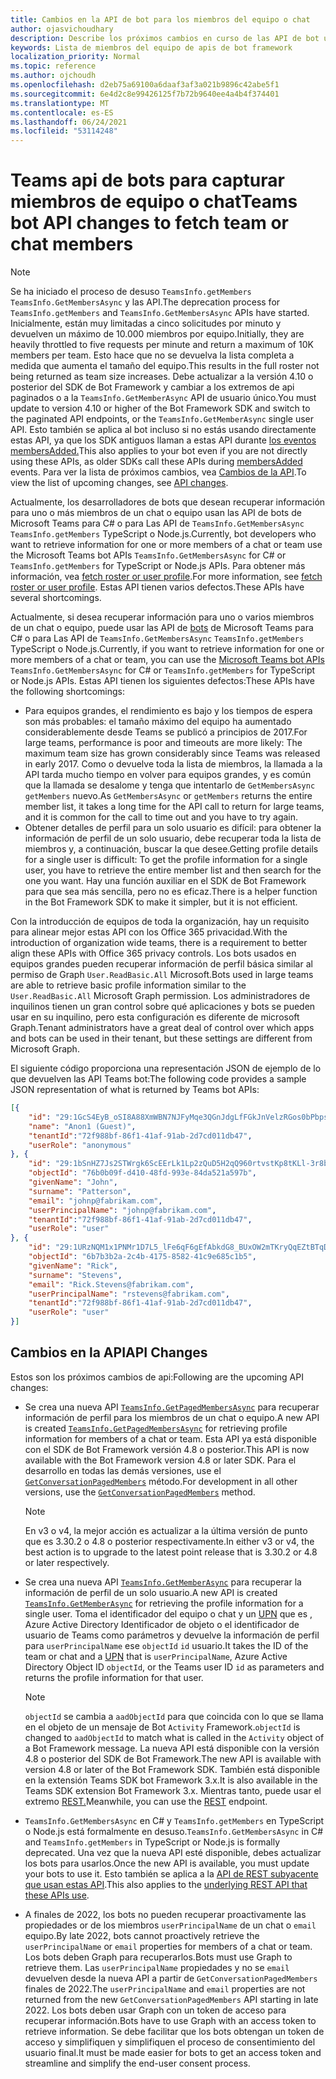 ```yaml
---
title: Cambios en la API de bot para los miembros del equipo o chat
author: ojasvichoudhary
description: Describe los próximos cambios en curso de las API de bot usadas para recuperar miembros de equipos y chats
keywords: Lista de miembros del equipo de apis de bot framework
localization_priority: Normal
ms.topic: reference
ms.author: ojchoudh
ms.openlocfilehash: d2eb75a69100a6daaf3af3a021b9896c42abe5f1
ms.sourcegitcommit: 6e4d2c8e99426125f7b72b9640ee4a4b4f374401
ms.translationtype: MT
ms.contentlocale: es-ES
ms.lasthandoff: 06/24/2021
ms.locfileid: "53114248"
---
```

# <a name="teams-bot-api-changes-to-fetch-team-or-chat-members"></a><span data-ttu-id="28b00-104">Teams api de bots para capturar miembros de equipo o chat</span><span class="sxs-lookup"><span data-stu-id="28b00-104">Teams bot API changes to fetch team or chat members</span></span>

>[!NOTE]
> <span data-ttu-id="28b00-105">Se ha iniciado el proceso de desuso `TeamsInfo.getMembers` `TeamsInfo.GetMembersAsync` y las API.</span><span class="sxs-lookup"><span data-stu-id="28b00-105">The deprecation process for `TeamsInfo.getMembers` and `TeamsInfo.GetMembersAsync` APIs have started.</span></span> <span data-ttu-id="28b00-106">Inicialmente, están muy limitadas a cinco solicitudes por minuto y devuelven un máximo de 10.000 miembros por equipo.</span><span class="sxs-lookup"><span data-stu-id="28b00-106">Initially, they are heavily throttled to five requests per minute and return a maximum of 10K members per team.</span></span> <span data-ttu-id="28b00-107">Esto hace que no se devuelva la lista completa a medida que aumenta el tamaño del equipo.</span><span class="sxs-lookup"><span data-stu-id="28b00-107">This results in the full roster not being returned as team size increases.</span></span>
> <span data-ttu-id="28b00-108">Debe actualizar a la versión 4.10 o posterior del SDK de Bot Framework y cambiar a los extremos de api paginados o a la `TeamsInfo.GetMemberAsync` API de usuario único.</span><span class="sxs-lookup"><span data-stu-id="28b00-108">You must update to version 4.10 or higher of the Bot Framework SDK and switch to the paginated API endpoints, or the `TeamsInfo.GetMemberAsync` single user API.</span></span> <span data-ttu-id="28b00-109">Esto también se aplica al bot incluso si no estás usando directamente estas API, ya que los SDK antiguos llaman a estas API durante [los eventos membersAdded.](../bots/how-to/conversations/subscribe-to-conversation-events.md#team-members-added)</span><span class="sxs-lookup"><span data-stu-id="28b00-109">This also applies to your bot even if you are not directly using these APIs, as older SDKs call these APIs during [membersAdded](../bots/how-to/conversations/subscribe-to-conversation-events.md#team-members-added) events.</span></span> <span data-ttu-id="28b00-110">Para ver la lista de próximos cambios, vea [Cambios de la API](team-chat-member-api-changes.md#api-changes).</span><span class="sxs-lookup"><span data-stu-id="28b00-110">To view the list of upcoming changes, see [API changes](team-chat-member-api-changes.md#api-changes).</span></span> 

<span data-ttu-id="28b00-111">Actualmente, los desarrolladores de bots que desean recuperar información para uno o más miembros de un chat o equipo usan las API de bots de Microsoft Teams para C# o para Las API de `TeamsInfo.GetMembersAsync` `TeamsInfo.getMembers` TypeScript o Node.js.</span><span class="sxs-lookup"><span data-stu-id="28b00-111">Currently, bot developers who want to retrieve information for one or more members of a chat or team use the Microsoft Teams bot APIs `TeamsInfo.GetMembersAsync` for C# or `TeamsInfo.getMembers` for TypeScript or Node.js APIs.</span></span> <span data-ttu-id="28b00-112">Para obtener más información, vea [fetch roster or user profile](../bots/how-to/get-teams-context.md#fetch-the-roster-or-user-profile).</span><span class="sxs-lookup"><span data-stu-id="28b00-112">For more information, see [fetch roster or user profile](../bots/how-to/get-teams-context.md#fetch-the-roster-or-user-profile).</span></span> <span data-ttu-id="28b00-113">Estas API tienen varios defectos.</span><span class="sxs-lookup"><span data-stu-id="28b00-113">These APIs have several shortcomings.</span></span>

<span data-ttu-id="28b00-114">Actualmente, si desea recuperar información para uno o varios miembros de un chat o equipo, puede usar las API de [bots](/microsoftteams/platform/bots/how-to/get-teams-context?tabs=dotnet#fetch-the-roster-or-user-profile) de Microsoft Teams para C# o para Las API de `TeamsInfo.GetMembersAsync` `TeamsInfo.getMembers` TypeScript o Node.js.</span><span class="sxs-lookup"><span data-stu-id="28b00-114">Currently, if you want to retrieve information for one or more members of a chat or team, you can use the [Microsoft Teams bot APIs](/microsoftteams/platform/bots/how-to/get-teams-context?tabs=dotnet#fetch-the-roster-or-user-profile) `TeamsInfo.GetMembersAsync` for C# or `TeamsInfo.getMembers` for TypeScript or Node.js APIs.</span></span> <span data-ttu-id="28b00-115">Estas API tienen los siguientes defectos:</span><span class="sxs-lookup"><span data-stu-id="28b00-115">These APIs have the following shortcomings:</span></span>

* <span data-ttu-id="28b00-116">Para equipos grandes, el rendimiento es bajo y los tiempos de espera son más probables: el tamaño máximo del equipo ha aumentado considerablemente desde Teams se publicó a principios de 2017.</span><span class="sxs-lookup"><span data-stu-id="28b00-116">For large teams, performance is poor and timeouts are more likely: The maximum team size has grown considerably since Teams was released in early 2017.</span></span> <span data-ttu-id="28b00-117">Como o devuelve toda la lista de miembros, la llamada a la API tarda mucho tiempo en volver para equipos grandes, y es común que la llamada se desalome y tenga que intentarlo de `GetMembersAsync` `getMembers` nuevo.</span><span class="sxs-lookup"><span data-stu-id="28b00-117">As `GetMembersAsync` or `getMembers` returns the entire member list, it takes a long time for the API call to return for large teams, and it is common for the call to time out and you have to try again.</span></span>
* <span data-ttu-id="28b00-118">Obtener detalles de perfil para un solo usuario es difícil: para obtener la información de perfil de un solo usuario, debe recuperar toda la lista de miembros y, a continuación, buscar la que desee.</span><span class="sxs-lookup"><span data-stu-id="28b00-118">Getting profile details for a single user is difficult: To get the profile information for a single user, you have to retrieve the entire member list and then search for the one you want.</span></span> <span data-ttu-id="28b00-119">Hay una función auxiliar en el SDK de Bot Framework para que sea más sencilla, pero no es eficaz.</span><span class="sxs-lookup"><span data-stu-id="28b00-119">There is a helper function in the Bot Framework SDK to make it simpler, but it is not efficient.</span></span>

<span data-ttu-id="28b00-120">Con la introducción de equipos de toda la organización, hay un requisito para alinear mejor estas API con los Office 365 privacidad.</span><span class="sxs-lookup"><span data-stu-id="28b00-120">With the introduction of organization wide teams, there is a requirement to better align these APIs with Office 365 privacy controls.</span></span> <span data-ttu-id="28b00-121">Los bots usados en equipos grandes pueden recuperar información de perfil básica similar al permiso de Graph `User.ReadBasic.All` Microsoft.</span><span class="sxs-lookup"><span data-stu-id="28b00-121">Bots used in large teams are able to retrieve basic profile information similar to the `User.ReadBasic.All` Microsoft Graph permission.</span></span> <span data-ttu-id="28b00-122">Los administradores de inquilinos tienen un gran control sobre qué aplicaciones y bots se pueden usar en su inquilino, pero esta configuración es diferente de microsoft Graph.</span><span class="sxs-lookup"><span data-stu-id="28b00-122">Tenant administrators have a great deal of control over which apps and bots can be used in their tenant, but these settings are different from Microsoft Graph.</span></span>

<span data-ttu-id="28b00-123">El siguiente código proporciona una representación JSON de ejemplo de lo que devuelven las API Teams bot:</span><span class="sxs-lookup"><span data-stu-id="28b00-123">The following code provides a sample JSON representation of what is returned by Teams bot APIs:</span></span>

```json
[{
    "id": "29:1GcS4EyB_oSI8A88XmWBN7NJFyMqe3QGnJdgLfFGkJnVelzRGos0bPbpsfJjcbAD22bmKc4GMbrY2g4JDrrA8vM06X1-cHHle4zOE6U4ttcc",
    "name": "Anon1 (Guest)",
    "tenantId":"72f988bf-86f1-41af-91ab-2d7cd011db47",
    "userRole": "anonymous"
}, {
    "id": "29:1bSnHZ7Js2STWrgk6ScEErLk1Lp2zQuD5H2qQ960rtvstKp8tKLl-3r8b6DoW0QxZimuTxk_kupZ1DBMpvIQQUAZL-PNj0EORDvRZXy8kvWk",
    "objectId": "76b0b09f-d410-48fd-993e-84da521a597b",
    "givenName": "John",
    "surname": "Patterson",
    "email": "johnp@fabrikam.com",
    "userPrincipalName": "johnp@fabrikam.com",
    "tenantId":"72f988bf-86f1-41af-91ab-2d7cd011db47",
    "userRole": "user"
}, {
    "id": "29:1URzNQM1x1PNMr1D7L5_lFe6qF6gEfAbkdG8_BUxOW2mTKryQqEZtBTqDt10-MghkzjYDuUj4KG6nvg5lFAyjOLiGJ4jzhb99WrnI7XKriCs",
    "objectId": "6b7b3b2a-2c4b-4175-8582-41c9e685c1b5",
    "givenName": "Rick",
    "surname": "Stevens",
    "email": "Rick.Stevens@fabrikam.com",
    "userPrincipalName": "rstevens@fabrikam.com",
    "tenantId":"72f988bf-86f1-41af-91ab-2d7cd011db47",
    "userRole": "user"
}]
```

## <a name="api-changes"></a><span data-ttu-id="28b00-124">Cambios en la API</span><span class="sxs-lookup"><span data-stu-id="28b00-124">API Changes</span></span>

<span data-ttu-id="28b00-125">Estos son los próximos cambios de api:</span><span class="sxs-lookup"><span data-stu-id="28b00-125">Following are the upcoming API changes:</span></span>

* <span data-ttu-id="28b00-126">Se crea una nueva API [`TeamsInfo.GetPagedMembersAsync`](/microsoftteams/platform/bots/how-to/get-teams-context?tabs=dotnet#fetch-the-roster-or-user-profile) para recuperar información de perfil para los miembros de un chat o equipo.</span><span class="sxs-lookup"><span data-stu-id="28b00-126">A new API is created [`TeamsInfo.GetPagedMembersAsync`](/microsoftteams/platform/bots/how-to/get-teams-context?tabs=dotnet#fetch-the-roster-or-user-profile) for retrieving profile information for members of a chat or team.</span></span> <span data-ttu-id="28b00-127">Esta API ya está disponible con el SDK de Bot Framework versión 4.8 o posterior.</span><span class="sxs-lookup"><span data-stu-id="28b00-127">This API is now available with the Bot Framework version 4.8 or later SDK.</span></span> <span data-ttu-id="28b00-128">Para el desarrollo en todas las demás versiones, use el [`GetConversationPagedMembers`](/dotnet/api/microsoft.bot.connector.conversationsextensions.getconversationpagedmembersasync?view=botbuilder-dotnet-stable&preserve-view=true) método.</span><span class="sxs-lookup"><span data-stu-id="28b00-128">For development in all other versions, use the [`GetConversationPagedMembers`](/dotnet/api/microsoft.bot.connector.conversationsextensions.getconversationpagedmembersasync?view=botbuilder-dotnet-stable&preserve-view=true) method.</span></span>

    > [!NOTE]
    > <span data-ttu-id="28b00-129">En v3 o v4, la mejor acción es actualizar a la última versión de punto que es 3.30.2 o 4.8 o posterior respectivamente.</span><span class="sxs-lookup"><span data-stu-id="28b00-129">In either v3 or v4, the best action is to upgrade to the latest point release that is 3.30.2 or 4.8 or later respectively.</span></span>

* <span data-ttu-id="28b00-130">Se crea una nueva API [`TeamsInfo.GetMemberAsync`](/microsoftteams/platform/bots/how-to/get-teams-context?tabs=dotnet#get-single-member-details) para recuperar la información de perfil de un solo usuario.</span><span class="sxs-lookup"><span data-stu-id="28b00-130">A new API is created [`TeamsInfo.GetMemberAsync`](/microsoftteams/platform/bots/how-to/get-teams-context?tabs=dotnet#get-single-member-details) for retrieving the profile information for a single user.</span></span> <span data-ttu-id="28b00-131">Toma el identificador del equipo o chat y un [UPN](/windows/win32/ad/naming-properties#userprincipalname) que es , Azure Active Directory Identificador de objeto o el identificador de usuario de Teams como parámetros y devuelve la información de perfil para `userPrincipalName` ese `objectId` `id` usuario.</span><span class="sxs-lookup"><span data-stu-id="28b00-131">It takes the ID of the team or chat and a [UPN](/windows/win32/ad/naming-properties#userprincipalname) that is `userPrincipalName`, Azure Active Directory Object ID `objectId`, or the Teams user ID `id` as parameters and returns the profile information for that user.</span></span>

    > [!NOTE]
    > <span data-ttu-id="28b00-132">`objectId` se cambia a `aadObjectId` para que coincida con lo que se llama en el objeto de un mensaje de Bot `Activity` Framework.</span><span class="sxs-lookup"><span data-stu-id="28b00-132">`objectId` is changed to `aadObjectId` to match what is called in the `Activity` object of a Bot Framework message.</span></span> <span data-ttu-id="28b00-133">La nueva API está disponible con la versión 4.8 o posterior del SDK de Bot Framework.</span><span class="sxs-lookup"><span data-stu-id="28b00-133">The new API is available with version 4.8 or later of the Bot Framework SDK.</span></span> <span data-ttu-id="28b00-134">También está disponible en la extensión Teams SDK bot Framework 3.x.</span><span class="sxs-lookup"><span data-stu-id="28b00-134">It is also available in the Teams SDK extension Bot Framework 3.x.</span></span> <span data-ttu-id="28b00-135">Mientras tanto, puede usar el extremo [REST.](/microsoftteams/platform/bots/how-to/get-teams-context?tabs=json#get-single-member-details)</span><span class="sxs-lookup"><span data-stu-id="28b00-135">Meanwhile, you can use the [REST](/microsoftteams/platform/bots/how-to/get-teams-context?tabs=json#get-single-member-details) endpoint.</span></span>

* <span data-ttu-id="28b00-136">`TeamsInfo.GetMembersAsync` en C# y `TeamsInfo.getMembers` en TypeScript o Node.js está formalmente en desuso.</span><span class="sxs-lookup"><span data-stu-id="28b00-136">`TeamsInfo.GetMembersAsync` in C# and `TeamsInfo.getMembers` in TypeScript or Node.js is formally deprecated.</span></span> <span data-ttu-id="28b00-137">Una vez que la nueva API esté disponible, debes actualizar los bots para usarlos.</span><span class="sxs-lookup"><span data-stu-id="28b00-137">Once the new API is available, you must update your bots to use it.</span></span> <span data-ttu-id="28b00-138">Esto también se aplica a la [API de REST subyacente que usan estas API](/microsoftteams/platform/bots/how-to/get-teams-context?tabs=json#tabpanel_CeZOj-G++Q_json).</span><span class="sxs-lookup"><span data-stu-id="28b00-138">This also applies to the [underlying REST API that these APIs use](/microsoftteams/platform/bots/how-to/get-teams-context?tabs=json#tabpanel_CeZOj-G++Q_json).</span></span>
* <span data-ttu-id="28b00-139">A finales de 2022, los bots no pueden recuperar proactivamente las propiedades or de los miembros `userPrincipalName` de un chat o `email` equipo.</span><span class="sxs-lookup"><span data-stu-id="28b00-139">By late 2022, bots cannot proactively retrieve the `userPrincipalName` or `email` properties for members of a chat or team.</span></span> <span data-ttu-id="28b00-140">Los bots deben Graph para recuperarlos.</span><span class="sxs-lookup"><span data-stu-id="28b00-140">Bots must use Graph to retrieve them.</span></span> <span data-ttu-id="28b00-141">Las `userPrincipalName` propiedades y no se `email` devuelven desde la nueva API a partir de `GetConversationPagedMembers` finales de 2022.</span><span class="sxs-lookup"><span data-stu-id="28b00-141">The `userPrincipalName` and `email` properties are not returned from the new `GetConversationPagedMembers` API starting in late 2022.</span></span> <span data-ttu-id="28b00-142">Los bots deben usar Graph con un token de acceso para recuperar información.</span><span class="sxs-lookup"><span data-stu-id="28b00-142">Bots have to use Graph with an access token to retrieve information.</span></span> <span data-ttu-id="28b00-143">Se debe facilitar que los bots obtengan un token de acceso y simplifiquen y simplifiquen el proceso de consentimiento del usuario final.</span><span class="sxs-lookup"><span data-stu-id="28b00-143">It must be made easier for bots to get an access token and streamline and simplify the end-user consent process.</span></span>
